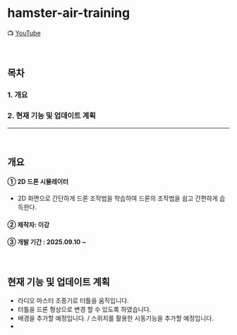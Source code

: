 # hamster-air-training

📺 [YouTube](https://www.youtube.com/shorts/80kVTIyjWbk)

<br/>

## 목차

### 1. 개요

### 2. 현재 기능 및 업데이트 계획

---

<br/>

## 개요

#### ➀ 2D 드론 시뮬레이터

- 2D 화면으로 간단하게 드론 조작법을 학습하여 드론의 조작법을 쉽고 간편하게 습득한다.

#### ➁ 제작자: 이강

#### ➂ 개발 기간 : 2025.09.10 ~


  

<br/>


## 현재 기능 및 업데이트 계획
- 라디오 마스터 조종기로 터틀을 움직입니다.
- 터틀을 드론 형상으로 변경 할 수 있도록 하였습니다.
- 배경을 추가할 예정입니다. / 스위치를 활용한 시동기능을 추가할 예정입니다. 
- 
